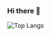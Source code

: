 ### Hi there 👋
![Top Langs](https://github-readme-stats-omega-smoky.vercel.app/api/top-langs/?username=lolo111channel&layout=compact)


